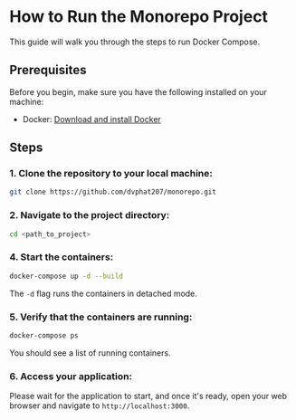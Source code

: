 # How to Run the Monorepo Project

This guide will walk you through the steps to run Docker Compose.

## Prerequisites

Before you begin, make sure you have the following installed on your machine:

- Docker: [Download and install Docker](https://www.docker.com/get-started)

## Steps

### 1. Clone the repository to your local machine:

```bash
git clone https://github.com/dvphat207/monorepo.git
```

### 2. Navigate to the project directory:

```bash
cd <path_to_project>
```

### 4. Start the containers:

```bash
docker-compose up -d --build
```

The `-d` flag runs the containers in detached mode.

### 5. Verify that the containers are running:

```bash
docker-compose ps
```
You should see a list of running containers.

### 6. Access your application:

Please wait for the application to start, and once it's ready, open your web browser and navigate to `http://localhost:3000`.
